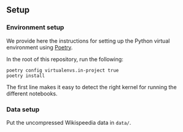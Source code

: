 ## Setup

### Environment setup

We provide here the instructions for setting up the Python virtual environment using [Poetry](https://python-poetry.org).

In the root of this repository, run the following:
```
poetry config virtualenvs.in-project true
poetry install
```

The first line makes it easy to detect the right kernel for running the different notebooks.

### Data setup

Put the uncompressed Wikispeedia data in `data/`.
